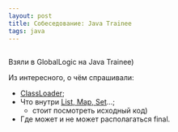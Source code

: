 ```yaml
---
layout: post
title: Собеседование: Java Trainee
tags: java
---
```


## 
Взяли в GlobalLogic на Java Trainee)

Из интересного, о чём спрашивали:
- [ClassLoader](https://habrahabr.ru/post/103830/);
- Что внутри [List, Map, Set](https://habrahabr.ru/post/237043/)...;
	* стоит посмотреть исходный код)
- Где может и не может располагаться final.